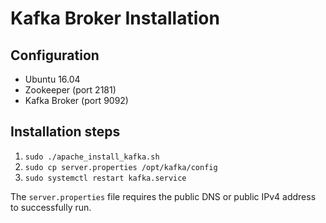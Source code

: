 # Kafka Broker Installation

## Configuration
- Ubuntu 16.04
- Zookeeper (port 2181)
- Kafka Broker (port 9092)

## Installation steps
1. `sudo ./apache_install_kafka.sh`
2. `sudo cp server.properties /opt/kafka/config`
3. `sudo systemctl restart kafka.service`

The `server.properties` file requires the public DNS or public IPv4 address to successfully run.
